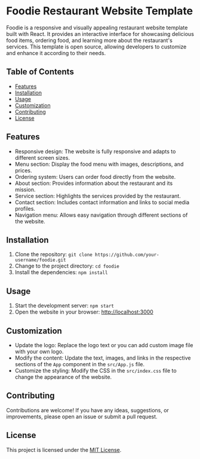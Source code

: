 # Foodie Restaurant Website Template

Foodie is a responsive and visually appealing restaurant website template built with React. It provides an interactive interface for showcasing delicious food items, ordering food, and learning more about the restaurant's services. This template is open source, allowing developers to customize and enhance it according to their needs.

## Table of Contents

- [Features](#features)
- [Installation](#installation)
- [Usage](#usage)
- [Customization](#customization)
- [Contributing](#contributing)
- [License](#license)

## Features

- Responsive design: The website is fully responsive and adapts to different screen sizes.
- Menu section: Display the food menu with images, descriptions, and prices.
- Ordering system: Users can order food directly from the website.
- About section: Provides information about the restaurant and its mission.
- Service section: Highlights the services provided by the restaurant.
- Contact section: Includes contact information and links to social media profiles.
- Navigation menu: Allows easy navigation through different sections of the website.

## Installation

1. Clone the repository: `git clone https://github.com/your-username/foodie.git`
2. Change to the project directory: `cd foodie`
3. Install the dependencies: `npm install`

## Usage

1. Start the development server: `npm start`
2. Open the website in your browser: [http://localhost:3000](http://localhost:3000)

## Customization

- Update the logo: Replace the logo text or you can add custom image file with your own logo.
- Modify the content: Update the text, images, and links in the respective sections of the `App` component in the `src/App.js` file.
- Customize the styling: Modify the CSS in the `src/index.css` file to change the appearance of the website.

## Contributing

Contributions are welcome! If you have any ideas, suggestions, or improvements, please open an issue or submit a pull request.

## License

This project is licensed under the [MIT License](LICENSE).
